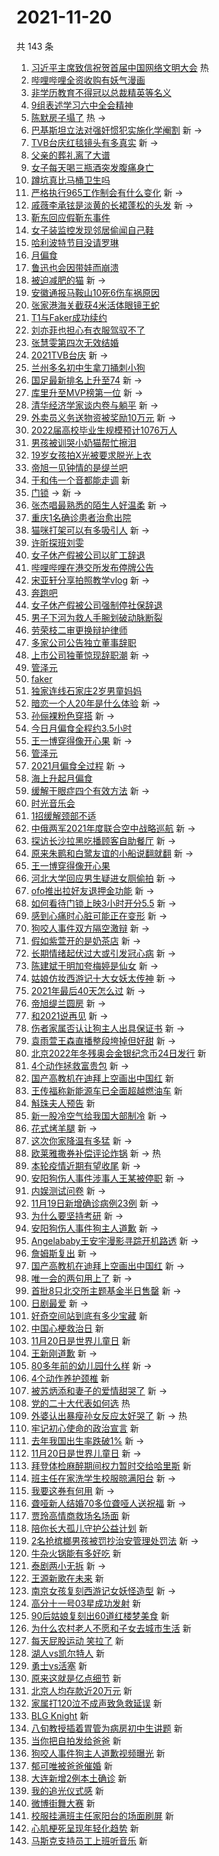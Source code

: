 # 2021-11-20

共 143 条

<!-- BEGIN -->
<!-- 最后更新时间 Sat Nov 20 2021 12:18:28 GMT+0800 (China Standard Time) -->

1. [习近平主席致信祝贺首届中国网络文明大会](https://s.weibo.com//weibo?q=%23%E4%B9%A0%E8%BF%91%E5%B9%B3%E4%B8%BB%E5%B8%AD%E8%87%B4%E4%BF%A1%E7%A5%9D%E8%B4%BA%E9%A6%96%E5%B1%8A%E4%B8%AD%E5%9B%BD%E7%BD%91%E7%BB%9C%E6%96%87%E6%98%8E%E5%A4%A7%E4%BC%9A%23&Refer=new_time)
   热
1. [哔哩哔哩全资收购有妖气漫画](https://s.weibo.com//weibo?q=%23%E5%93%94%E5%93%A9%E5%93%94%E5%93%A9%E5%85%A8%E8%B5%84%E6%94%B6%E8%B4%AD%E6%9C%89%E5%A6%96%E6%B0%94%E6%BC%AB%E7%94%BB%23&Refer=top)
1. [非学历教育不得冠以总裁精英等名义](https://s.weibo.com//weibo?q=%23%E9%9D%9E%E5%AD%A6%E5%8E%86%E6%95%99%E8%82%B2%E4%B8%8D%E5%BE%97%E5%86%A0%E4%BB%A5%E6%80%BB%E8%A3%81%E7%B2%BE%E8%8B%B1%E7%AD%89%E5%90%8D%E4%B9%89%23&Refer=top)
1. [9组表述学习六中全会精神](https://s.weibo.com//weibo?q=%239%E7%BB%84%E8%A1%A8%E8%BF%B0%E5%AD%A6%E4%B9%A0%E5%85%AD%E4%B8%AD%E5%85%A8%E4%BC%9A%E7%B2%BE%E7%A5%9E%23&Refer=top)
1. [陈默房子塌了](https://s.weibo.com//weibo?q=%23%E9%99%88%E9%BB%98%E6%88%BF%E5%AD%90%E5%A1%8C%E4%BA%86%23&Refer=top)
   热 ->
1. [巴基斯坦立法对强奸惯犯实施化学阉割](https://s.weibo.com//weibo?q=%23%E5%B7%B4%E5%9F%BA%E6%96%AF%E5%9D%A6%E7%AB%8B%E6%B3%95%E5%AF%B9%E5%BC%BA%E5%A5%B8%E6%83%AF%E7%8A%AF%E5%AE%9E%E6%96%BD%E5%8C%96%E5%AD%A6%E9%98%89%E5%89%B2%23&Refer=top)
   新 ->
1. [TVB台庆红毯镜头有多真实](https://s.weibo.com//weibo?q=%23TVB%E5%8F%B0%E5%BA%86%E7%BA%A2%E6%AF%AF%E9%95%9C%E5%A4%B4%E6%9C%89%E5%A4%9A%E7%9C%9F%E5%AE%9E%23&Refer=top)
   新 ->
1. [父亲的葬礼离了大谱](https://s.weibo.com//weibo?q=%23%E7%88%B6%E4%BA%B2%E7%9A%84%E8%91%AC%E7%A4%BC%E7%A6%BB%E4%BA%86%E5%A4%A7%E8%B0%B1%23&Refer=top)
1. [女子每天喝三瓶酒突发腹痛身亡](https://s.weibo.com//weibo?q=%23%E5%A5%B3%E5%AD%90%E6%AF%8F%E5%A4%A9%E5%96%9D%E4%B8%89%E7%93%B6%E9%85%92%E7%AA%81%E5%8F%91%E8%85%B9%E7%97%9B%E8%BA%AB%E4%BA%A1%23&Refer=top)
1. [蹲坑真比马桶卫生吗](https://s.weibo.com//weibo?q=%23%E8%B9%B2%E5%9D%91%E7%9C%9F%E6%AF%94%E9%A9%AC%E6%A1%B6%E5%8D%AB%E7%94%9F%E5%90%97%23&Refer=top)
1. [严格执行965工作制会有什么变化](https://s.weibo.com//weibo?q=%23%E4%B8%A5%E6%A0%BC%E6%89%A7%E8%A1%8C965%E5%B7%A5%E4%BD%9C%E5%88%B6%E4%BC%9A%E6%9C%89%E4%BB%80%E4%B9%88%E5%8F%98%E5%8C%96%23&Refer=top)
   新 ->
1. [戚薇李承铉是淡黄的长裙蓬松的头发](https://s.weibo.com//weibo?q=%23%E6%88%9A%E8%96%87%E6%9D%8E%E6%89%BF%E9%93%89%E6%98%AF%E6%B7%A1%E9%BB%84%E7%9A%84%E9%95%BF%E8%A3%99%E8%93%AC%E6%9D%BE%E7%9A%84%E5%A4%B4%E5%8F%91%23&Refer=top)
   新 ->
1. [靳东回应假靳东事件](https://s.weibo.com//weibo?q=%23%E9%9D%B3%E4%B8%9C%E5%9B%9E%E5%BA%94%E5%81%87%E9%9D%B3%E4%B8%9C%E4%BA%8B%E4%BB%B6%23&Refer=top)
1. [女子装监控发现邻居偷闻自己鞋](https://s.weibo.com//weibo?q=%23%E5%A5%B3%E5%AD%90%E8%A3%85%E7%9B%91%E6%8E%A7%E5%8F%91%E7%8E%B0%E9%82%BB%E5%B1%85%E5%81%B7%E9%97%BB%E8%87%AA%E5%B7%B1%E9%9E%8B%23&Refer=top)
1. [哈利波特节目没请罗琳](https://s.weibo.com//weibo?q=%23%E5%93%88%E5%88%A9%E6%B3%A2%E7%89%B9%E8%8A%82%E7%9B%AE%E6%B2%A1%E8%AF%B7%E7%BD%97%E7%90%B3%23&Refer=top)
1. [月偏食](https://s.weibo.com//weibo?q=%23%E6%9C%88%E5%81%8F%E9%A3%9F%23&Refer=top)
1. [鲁迅也会因带娃而崩溃](https://s.weibo.com//weibo?q=%23%E9%B2%81%E8%BF%85%E4%B9%9F%E4%BC%9A%E5%9B%A0%E5%B8%A6%E5%A8%83%E8%80%8C%E5%B4%A9%E6%BA%83%23&Refer=top)
1. [被迫减肥的猫](https://s.weibo.com//weibo?q=%23%E8%A2%AB%E8%BF%AB%E5%87%8F%E8%82%A5%E7%9A%84%E7%8C%AB%23&Refer=top)
   新 ->
1. [安徽通报马鞍山10死6伤车祸原因](https://s.weibo.com//weibo?q=%23%E5%AE%89%E5%BE%BD%E9%80%9A%E6%8A%A5%E9%A9%AC%E9%9E%8D%E5%B1%B110%E6%AD%BB6%E4%BC%A4%E8%BD%A6%E7%A5%B8%E5%8E%9F%E5%9B%A0%23&Refer=top)
1. [张家港海关截获4米活体眼镜王蛇](https://s.weibo.com//weibo?q=%23%E5%BC%A0%E5%AE%B6%E6%B8%AF%E6%B5%B7%E5%85%B3%E6%88%AA%E8%8E%B74%E7%B1%B3%E6%B4%BB%E4%BD%93%E7%9C%BC%E9%95%9C%E7%8E%8B%E8%9B%87%23&Refer=top)
1. [T1与Faker成功续约](https://s.weibo.com//weibo?q=%23T1%E4%B8%8EFaker%E6%88%90%E5%8A%9F%E7%BB%AD%E7%BA%A6%23&Refer=top)
1. [刘亦菲也担心有衣服驾驭不了](https://s.weibo.com//weibo?q=%23%E5%88%98%E4%BA%A6%E8%8F%B2%E4%B9%9F%E6%8B%85%E5%BF%83%E6%9C%89%E8%A1%A3%E6%9C%8D%E9%A9%BE%E9%A9%AD%E4%B8%8D%E4%BA%86%23&Refer=top)
1. [张慧雯第四次无效结婚](https://s.weibo.com//weibo?q=%23%E5%BC%A0%E6%85%A7%E9%9B%AF%E7%AC%AC%E5%9B%9B%E6%AC%A1%E6%97%A0%E6%95%88%E7%BB%93%E5%A9%9A%23&Refer=top)
1. [2021TVB台庆](https://s.weibo.com//weibo?q=2021TVB%E5%8F%B0%E5%BA%86&Refer=top)
   新 ->
1. [兰州多名初中生拿刀捅刺小狗](https://s.weibo.com//weibo?q=%23%E5%85%B0%E5%B7%9E%E5%A4%9A%E5%90%8D%E5%88%9D%E4%B8%AD%E7%94%9F%E6%8B%BF%E5%88%80%E6%8D%85%E5%88%BA%E5%B0%8F%E7%8B%97%23&Refer=top)
1. [国足最新排名上升至74](https://s.weibo.com//weibo?q=%23%E5%9B%BD%E8%B6%B3%E6%9C%80%E6%96%B0%E6%8E%92%E5%90%8D%E4%B8%8A%E5%8D%87%E8%87%B374%23&Refer=top)
   新 ->
1. [库里升至MVP榜第一位](https://s.weibo.com//weibo?q=%23%E5%BA%93%E9%87%8C%E5%8D%87%E8%87%B3MVP%E6%A6%9C%E7%AC%AC%E4%B8%80%E4%BD%8D%23&Refer=top)
   新 ->
1. [清华经济学家谈内卷与躺平](https://s.weibo.com//weibo?q=%23%E6%B8%85%E5%8D%8E%E7%BB%8F%E6%B5%8E%E5%AD%A6%E5%AE%B6%E8%B0%88%E5%86%85%E5%8D%B7%E4%B8%8E%E8%BA%BA%E5%B9%B3%23&Refer=top)
   新 ->
1. [外卖员义务送物资被奖励10万元](https://s.weibo.com//weibo?q=%23%E5%A4%96%E5%8D%96%E5%91%98%E4%B9%89%E5%8A%A1%E9%80%81%E7%89%A9%E8%B5%84%E8%A2%AB%E5%A5%96%E5%8A%B110%E4%B8%87%E5%85%83%23&Refer=top)
   新 ->
1. [2022届高校毕业生规模预计1076万人](https://s.weibo.com//weibo?q=%232022%E5%B1%8A%E9%AB%98%E6%A0%A1%E6%AF%95%E4%B8%9A%E7%94%9F%E8%A7%84%E6%A8%A1%E9%A2%84%E8%AE%A11076%E4%B8%87%E4%BA%BA%23&Refer=top)
1. [男孩被训哭小奶猫帮忙擦泪](https://s.weibo.com//weibo?q=%23%E7%94%B7%E5%AD%A9%E8%A2%AB%E8%AE%AD%E5%93%AD%E5%B0%8F%E5%A5%B6%E7%8C%AB%E5%B8%AE%E5%BF%99%E6%93%A6%E6%B3%AA%23&Refer=top)
1. [19岁女孩拍X光被要求脱光上衣](https://s.weibo.com//weibo?q=%2319%E5%B2%81%E5%A5%B3%E5%AD%A9%E6%8B%8DX%E5%85%89%E8%A2%AB%E8%A6%81%E6%B1%82%E8%84%B1%E5%85%89%E4%B8%8A%E8%A1%A3%23&Refer=top)
1. [帝旭一见钟情的是缇兰吧](https://s.weibo.com//weibo?q=%23%E5%B8%9D%E6%97%AD%E4%B8%80%E8%A7%81%E9%92%9F%E6%83%85%E7%9A%84%E6%98%AF%E7%BC%87%E5%85%B0%E5%90%A7%23&Refer=top)
1. [于和伟一个音都能走调](https://s.weibo.com//weibo?q=%23%E4%BA%8E%E5%92%8C%E4%BC%9F%E4%B8%80%E4%B8%AA%E9%9F%B3%E9%83%BD%E8%83%BD%E8%B5%B0%E8%B0%83%23&Refer=top)
   新
1. [门锁](https://s.weibo.com//weibo?q=%E9%97%A8%E9%94%81&Refer=top) -> 新 ->
1. [张杰唱最熟悉的陌生人好温柔](https://s.weibo.com//weibo?q=%23%E5%BC%A0%E6%9D%B0%E5%94%B1%E6%9C%80%E7%86%9F%E6%82%89%E7%9A%84%E9%99%8C%E7%94%9F%E4%BA%BA%E5%A5%BD%E6%B8%A9%E6%9F%94%23&Refer=top)
   新 ->
1. [重庆1名确诊患者治愈出院](https://s.weibo.com//weibo?q=%23%E9%87%8D%E5%BA%861%E5%90%8D%E7%A1%AE%E8%AF%8A%E6%82%A3%E8%80%85%E6%B2%BB%E6%84%88%E5%87%BA%E9%99%A2%23&Refer=top)
1. [猫咪打架可以有多吸引人](https://s.weibo.com//weibo?q=%23%E7%8C%AB%E5%92%AA%E6%89%93%E6%9E%B6%E5%8F%AF%E4%BB%A5%E6%9C%89%E5%A4%9A%E5%90%B8%E5%BC%95%E4%BA%BA%23&Refer=top)
   新 ->
1. [许昕探班刘雯](https://s.weibo.com//weibo?q=%23%E8%AE%B8%E6%98%95%E6%8E%A2%E7%8F%AD%E5%88%98%E9%9B%AF%23&Refer=top)
1. [女子休产假被公司以旷工辞退](https://s.weibo.com//weibo?q=%23%E5%A5%B3%E5%AD%90%E4%BC%91%E4%BA%A7%E5%81%87%E8%A2%AB%E5%85%AC%E5%8F%B8%E4%BB%A5%E6%97%B7%E5%B7%A5%E8%BE%9E%E9%80%80%23&Refer=top)
1. [哔哩哔哩在港交所发布停牌公告](https://s.weibo.com//weibo?q=%23%E5%93%94%E5%93%A9%E5%93%94%E5%93%A9%E5%9C%A8%E6%B8%AF%E4%BA%A4%E6%89%80%E5%8F%91%E5%B8%83%E5%81%9C%E7%89%8C%E5%85%AC%E5%91%8A%23&Refer=top)
1. [宋亚轩分享拍照教学vlog](https://s.weibo.com//weibo?q=%23%E5%AE%8B%E4%BA%9A%E8%BD%A9%E5%88%86%E4%BA%AB%E6%8B%8D%E7%85%A7%E6%95%99%E5%AD%A6vlog%23&Refer=top)
   新 ->
1. [奔跑吧](https://s.weibo.com//weibo?q=%E5%A5%94%E8%B7%91%E5%90%A7&Refer=top)
1. [女子休产假被公司强制停社保辞退](https://s.weibo.com//weibo?q=%23%E5%A5%B3%E5%AD%90%E4%BC%91%E4%BA%A7%E5%81%87%E8%A2%AB%E5%85%AC%E5%8F%B8%E5%BC%BA%E5%88%B6%E5%81%9C%E7%A4%BE%E4%BF%9D%E8%BE%9E%E9%80%80%23&Refer=top)
1. [男子下河为救人手腕划破动脉断裂](https://s.weibo.com//weibo?q=%23%E7%94%B7%E5%AD%90%E4%B8%8B%E6%B2%B3%E4%B8%BA%E6%95%91%E4%BA%BA%E6%89%8B%E8%85%95%E5%88%92%E7%A0%B4%E5%8A%A8%E8%84%89%E6%96%AD%E8%A3%82%23&Refer=top)
1. [劳荣枝二审更换辩护律师](https://s.weibo.com//weibo?q=%23%E5%8A%B3%E8%8D%A3%E6%9E%9D%E4%BA%8C%E5%AE%A1%E6%9B%B4%E6%8D%A2%E8%BE%A9%E6%8A%A4%E5%BE%8B%E5%B8%88%23&Refer=top)
1. [多家公司公告独立董事辞职](https://s.weibo.com//weibo?q=%23%E5%A4%9A%E5%AE%B6%E5%85%AC%E5%8F%B8%E5%85%AC%E5%91%8A%E7%8B%AC%E7%AB%8B%E8%91%A3%E4%BA%8B%E8%BE%9E%E8%81%8C%23&Refer=top)
1. [上市公司独董惊现辞职潮](https://s.weibo.com//weibo?q=%23%E4%B8%8A%E5%B8%82%E5%85%AC%E5%8F%B8%E7%8B%AC%E8%91%A3%E6%83%8A%E7%8E%B0%E8%BE%9E%E8%81%8C%E6%BD%AE%23&Refer=top)
   新 ->
1. [管泽元](https://s.weibo.com//weibo?q=%E7%AE%A1%E6%B3%BD%E5%85%83&Refer=top)
1. [faker](https://s.weibo.com//weibo?q=%23faker%23&Refer=top)
1. [独家连线石家庄2岁男童妈妈](https://s.weibo.com//weibo?q=%23%E7%8B%AC%E5%AE%B6%E8%BF%9E%E7%BA%BF%E7%9F%B3%E5%AE%B6%E5%BA%842%E5%B2%81%E7%94%B7%E7%AB%A5%E5%A6%88%E5%A6%88%23&Refer=top)
1. [暗恋一个人20年是什么体验](https://s.weibo.com//weibo?q=%23%E6%9A%97%E6%81%8B%E4%B8%80%E4%B8%AA%E4%BA%BA20%E5%B9%B4%E6%98%AF%E4%BB%80%E4%B9%88%E4%BD%93%E9%AA%8C%23&Refer=top)
   新 ->
1. [孙俪裸粉色穿搭](https://s.weibo.com//weibo?q=%23%E5%AD%99%E4%BF%AA%E8%A3%B8%E7%B2%89%E8%89%B2%E7%A9%BF%E6%90%AD%23&Refer=top)
   新 ->
1. [今日月偏食全程约3.5小时](https://s.weibo.com//weibo?q=%23%E4%BB%8A%E6%97%A5%E6%9C%88%E5%81%8F%E9%A3%9F%E5%85%A8%E7%A8%8B%E7%BA%A63.5%E5%B0%8F%E6%97%B6%23&Refer=top)
1. [王一博穿得像开心果](https://s.weibo.com//weibo?q=%E7%8E%8B%E4%B8%80%E5%8D%9A%E7%A9%BF%E5%BE%97%E5%83%8F%E5%BC%80%E5%BF%83%E6%9E%9C&Refer=top)
   新 ->
1. [管泽元](https://s.weibo.com//weibo?q=%23%E7%AE%A1%E6%B3%BD%E5%85%83%23&Refer=top)
1. [2021月偏食全过程](https://s.weibo.com//weibo?q=%232021%E6%9C%88%E5%81%8F%E9%A3%9F%E5%85%A8%E8%BF%87%E7%A8%8B%23&Refer=top)
   新 ->
1. [海上升起月偏食](https://s.weibo.com//weibo?q=%23%E6%B5%B7%E4%B8%8A%E5%8D%87%E8%B5%B7%E6%9C%88%E5%81%8F%E9%A3%9F%23&Refer=top)
1. [缓解干眼症四个有效方法](https://s.weibo.com//weibo?q=%23%E7%BC%93%E8%A7%A3%E5%B9%B2%E7%9C%BC%E7%97%87%E5%9B%9B%E4%B8%AA%E6%9C%89%E6%95%88%E6%96%B9%E6%B3%95%23&Refer=top)
   新 ->
1. [时光音乐会](https://s.weibo.com//weibo?q=%E6%97%B6%E5%85%89%E9%9F%B3%E4%B9%90%E4%BC%9A&Refer=top)
1. [1招缓解颈部不适](https://s.weibo.com//weibo?q=%231%E6%8B%9B%E7%BC%93%E8%A7%A3%E9%A2%88%E9%83%A8%E4%B8%8D%E9%80%82%23&Refer=top)
1. [中俄两军2021年度联合空中战略巡航](https://s.weibo.com//weibo?q=%23%E4%B8%AD%E4%BF%84%E4%B8%A4%E5%86%9B2021%E5%B9%B4%E5%BA%A6%E8%81%94%E5%90%88%E7%A9%BA%E4%B8%AD%E6%88%98%E7%95%A5%E5%B7%A1%E8%88%AA%23&Refer=top)
   新 ->
1. [探访长沙拉黑吃播顾客自助餐厅](https://s.weibo.com//weibo?q=%23%E6%8E%A2%E8%AE%BF%E9%95%BF%E6%B2%99%E6%8B%89%E9%BB%91%E5%90%83%E6%92%AD%E9%A1%BE%E5%AE%A2%E8%87%AA%E5%8A%A9%E9%A4%90%E5%8E%85%23&Refer=top)
   新 ->
1. [原来朱鹮和白鹭友谊的小船说翻就翻](https://s.weibo.com//weibo?q=%23%E5%8E%9F%E6%9D%A5%E6%9C%B1%E9%B9%AE%E5%92%8C%E7%99%BD%E9%B9%AD%E5%8F%8B%E8%B0%8A%E7%9A%84%E5%B0%8F%E8%88%B9%E8%AF%B4%E7%BF%BB%E5%B0%B1%E7%BF%BB%23&Refer=top)
   新 ->
1. [王一博穿得像开心果](https://s.weibo.com//weibo?q=%23%E7%8E%8B%E4%B8%80%E5%8D%9A%E7%A9%BF%E5%BE%97%E5%83%8F%E5%BC%80%E5%BF%83%E6%9E%9C%23&Refer=top)
1. [河北大学回应男生疑进女厕偷拍](https://s.weibo.com//weibo?q=%23%E6%B2%B3%E5%8C%97%E5%A4%A7%E5%AD%A6%E5%9B%9E%E5%BA%94%E7%94%B7%E7%94%9F%E7%96%91%E8%BF%9B%E5%A5%B3%E5%8E%95%E5%81%B7%E6%8B%8D%23&Refer=top)
   新 ->
1. [ofo推出拉好友退押金功能](https://s.weibo.com//weibo?q=%23ofo%E6%8E%A8%E5%87%BA%E6%8B%89%E5%A5%BD%E5%8F%8B%E9%80%80%E6%8A%BC%E9%87%91%E5%8A%9F%E8%83%BD%23&Refer=top)
   新 ->
1. [如何看待门锁上映3小时开分5.5](https://s.weibo.com//weibo?q=%23%E5%A6%82%E4%BD%95%E7%9C%8B%E5%BE%85%E9%97%A8%E9%94%81%E4%B8%8A%E6%98%A03%E5%B0%8F%E6%97%B6%E5%BC%80%E5%88%865.5%23&Refer=top)
   新 ->
1. [感到心痛时心脏可能正在变形](https://s.weibo.com//weibo?q=%23%E6%84%9F%E5%88%B0%E5%BF%83%E7%97%9B%E6%97%B6%E5%BF%83%E8%84%8F%E5%8F%AF%E8%83%BD%E6%AD%A3%E5%9C%A8%E5%8F%98%E5%BD%A2%23&Refer=top)
   新 ->
1. [狗咬人事件双方隔空激辩](https://s.weibo.com//weibo?q=%23%E7%8B%97%E5%92%AC%E4%BA%BA%E4%BA%8B%E4%BB%B6%E5%8F%8C%E6%96%B9%E9%9A%94%E7%A9%BA%E6%BF%80%E8%BE%A9%23&Refer=top)
   新 ->
1. [假如紫萱开的是奶茶店](https://s.weibo.com//weibo?q=%23%E5%81%87%E5%A6%82%E7%B4%AB%E8%90%B1%E5%BC%80%E7%9A%84%E6%98%AF%E5%A5%B6%E8%8C%B6%E5%BA%97%23&Refer=top)
   新 ->
1. [长期情绪起伏过大或引发冠心病](https://s.weibo.com//weibo?q=%23%E9%95%BF%E6%9C%9F%E6%83%85%E7%BB%AA%E8%B5%B7%E4%BC%8F%E8%BF%87%E5%A4%A7%E6%88%96%E5%BC%95%E5%8F%91%E5%86%A0%E5%BF%83%E7%97%85%23&Refer=top)
   新 ->
1. [陈建斌于明加夸梅婷是仙女](https://s.weibo.com//weibo?q=%23%E9%99%88%E5%BB%BA%E6%96%8C%E4%BA%8E%E6%98%8E%E5%8A%A0%E5%A4%B8%E6%A2%85%E5%A9%B7%E6%98%AF%E4%BB%99%E5%A5%B3%23&Refer=top)
   新 ->
1. [姑娘仿妆西游记十大女妖太传神](https://s.weibo.com//weibo?q=%23%E5%A7%91%E5%A8%98%E4%BB%BF%E5%A6%86%E8%A5%BF%E6%B8%B8%E8%AE%B0%E5%8D%81%E5%A4%A7%E5%A5%B3%E5%A6%96%E5%A4%AA%E4%BC%A0%E7%A5%9E%23&Refer=top)
   新 ->
1. [2021年最后40天怎么过](https://s.weibo.com//weibo?q=%232021%E5%B9%B4%E6%9C%80%E5%90%8E40%E5%A4%A9%E6%80%8E%E4%B9%88%E8%BF%87%23&Refer=top)
   新 ->
1. [帝旭缇兰圆房](https://s.weibo.com//weibo?q=%23%E5%B8%9D%E6%97%AD%E7%BC%87%E5%85%B0%E5%9C%86%E6%88%BF%23&Refer=top)
   新 ->
1. [和2021说再见](https://s.weibo.com//weibo?q=%23%E5%92%8C2021%E8%AF%B4%E5%86%8D%E8%A7%81%23&Refer=top)
   新 ->
1. [伤者家属否认让狗主人出具保证书](https://s.weibo.com//weibo?q=%23%E4%BC%A4%E8%80%85%E5%AE%B6%E5%B1%9E%E5%90%A6%E8%AE%A4%E8%AE%A9%E7%8B%97%E4%B8%BB%E4%BA%BA%E5%87%BA%E5%85%B7%E4%BF%9D%E8%AF%81%E4%B9%A6%23&Refer=top)
   新 ->
1. [袁雨萱王森直播整段垮掉但好甜](https://s.weibo.com//weibo?q=%23%E8%A2%81%E9%9B%A8%E8%90%B1%E7%8E%8B%E6%A3%AE%E7%9B%B4%E6%92%AD%E6%95%B4%E6%AE%B5%E5%9E%AE%E6%8E%89%E4%BD%86%E5%A5%BD%E7%94%9C%23&Refer=top)
   新 ->
1. [北京2022年冬残奥会金银纪念币24日发行](https://s.weibo.com//weibo?q=%23%E5%8C%97%E4%BA%AC2022%E5%B9%B4%E5%86%AC%E6%AE%8B%E5%A5%A5%E4%BC%9A%E9%87%91%E9%93%B6%E7%BA%AA%E5%BF%B5%E5%B8%8124%E6%97%A5%E5%8F%91%E8%A1%8C%23&Refer=top)
   新
1. [4个动作拯救富贵包](https://s.weibo.com//weibo?q=%234%E4%B8%AA%E5%8A%A8%E4%BD%9C%E6%8B%AF%E6%95%91%E5%AF%8C%E8%B4%B5%E5%8C%85%23&Refer=top)
   新 ->
1. [国产高教机在迪拜上空画出中国红](https://s.weibo.com//weibo?q=%E5%9B%BD%E4%BA%A7%E9%AB%98%E6%95%99%E6%9C%BA%E5%9C%A8%E8%BF%AA%E6%8B%9C%E4%B8%8A%E7%A9%BA%E7%94%BB%E5%87%BA%E4%B8%AD%E5%9B%BD%E7%BA%A2&Refer=top)
   新
1. [王传福称新能源车已全面超越燃油车](https://s.weibo.com//weibo?q=%23%E7%8E%8B%E4%BC%A0%E7%A6%8F%E7%A7%B0%E6%96%B0%E8%83%BD%E6%BA%90%E8%BD%A6%E5%B7%B2%E5%85%A8%E9%9D%A2%E8%B6%85%E8%B6%8A%E7%87%83%E6%B2%B9%E8%BD%A6%23&Refer=top)
   新
1. [斛珠夫人预告](https://s.weibo.com//weibo?q=%23%E6%96%9B%E7%8F%A0%E5%A4%AB%E4%BA%BA%E9%A2%84%E5%91%8A%23&Refer=top)
   新
1. [新一股冷空气给我国大部制冷](https://s.weibo.com//weibo?q=%23%E6%96%B0%E4%B8%80%E8%82%A1%E5%86%B7%E7%A9%BA%E6%B0%94%E7%BB%99%E6%88%91%E5%9B%BD%E5%A4%A7%E9%83%A8%E5%88%B6%E5%86%B7%23&Refer=top)
   新 ->
1. [花式烤羊腿](https://s.weibo.com//weibo?q=%E8%8A%B1%E5%BC%8F%E7%83%A4%E7%BE%8A%E8%85%BF&Refer=top)
   新 ->
1. [这次你家降温有多猛](https://s.weibo.com//weibo?q=%23%E8%BF%99%E6%AC%A1%E4%BD%A0%E5%AE%B6%E9%99%8D%E6%B8%A9%E6%9C%89%E5%A4%9A%E7%8C%9B%23&Refer=top)
   新 ->
1. [欧莱雅撒券补偿评论炸锅](https://s.weibo.com//weibo?q=%23%E6%AC%A7%E8%8E%B1%E9%9B%85%E6%92%92%E5%88%B8%E8%A1%A5%E5%81%BF%E8%AF%84%E8%AE%BA%E7%82%B8%E9%94%85%23&Refer=top)
   新 -> 热
1. [本轮疫情近期有望收尾](https://s.weibo.com//weibo?q=%23%E6%9C%AC%E8%BD%AE%E7%96%AB%E6%83%85%E8%BF%91%E6%9C%9F%E6%9C%89%E6%9C%9B%E6%94%B6%E5%B0%BE%23&Refer=top)
   新 ->
1. [安阳狗伤人事件涉事人王某被停职](https://s.weibo.com//weibo?q=%23%E5%AE%89%E9%98%B3%E7%8B%97%E4%BC%A4%E4%BA%BA%E4%BA%8B%E4%BB%B6%E6%B6%89%E4%BA%8B%E4%BA%BA%E7%8E%8B%E6%9F%90%E8%A2%AB%E5%81%9C%E8%81%8C%23&Refer=top)
   新 ->
1. [内娱测试问卷](https://s.weibo.com//weibo?q=%23%E5%86%85%E5%A8%B1%E6%B5%8B%E8%AF%95%E9%97%AE%E5%8D%B7%23&Refer=top)
   新 ->
1. [11月19日新增确诊病例23例](https://s.weibo.com//weibo?q=%2311%E6%9C%8819%E6%97%A5%E6%96%B0%E5%A2%9E%E7%A1%AE%E8%AF%8A%E7%97%85%E4%BE%8B23%E4%BE%8B%23&Refer=top)
   新 ->
1. [为什么要坚持考研](https://s.weibo.com//weibo?q=%23%E4%B8%BA%E4%BB%80%E4%B9%88%E8%A6%81%E5%9D%9A%E6%8C%81%E8%80%83%E7%A0%94%23&Refer=top)
   新 ->
1. [安阳狗伤人事件狗主人道歉](https://s.weibo.com//weibo?q=%23%E5%AE%89%E9%98%B3%E7%8B%97%E4%BC%A4%E4%BA%BA%E4%BA%8B%E4%BB%B6%E7%8B%97%E4%B8%BB%E4%BA%BA%E9%81%93%E6%AD%89%23&Refer=top)
   新 ->
1. [Angelababy王安宇漫影寻踪开机路透](https://s.weibo.com//weibo?q=%23Angelababy%E7%8E%8B%E5%AE%89%E5%AE%87%E6%BC%AB%E5%BD%B1%E5%AF%BB%E8%B8%AA%E5%BC%80%E6%9C%BA%E8%B7%AF%E9%80%8F%23&Refer=top)
   新 ->
1. [詹姆斯复出](https://s.weibo.com//weibo?q=%23%E8%A9%B9%E5%A7%86%E6%96%AF%E5%A4%8D%E5%87%BA%23&Refer=top)
   新 ->
1. [国产高教机在迪拜上空画出中国红](https://s.weibo.com//weibo?q=%23%E5%9B%BD%E4%BA%A7%E9%AB%98%E6%95%99%E6%9C%BA%E5%9C%A8%E8%BF%AA%E6%8B%9C%E4%B8%8A%E7%A9%BA%E7%94%BB%E5%87%BA%E4%B8%AD%E5%9B%BD%E7%BA%A2%23&Refer=top)
   新 ->
1. [唯一会的两句用上了](https://s.weibo.com//weibo?q=%23%E5%94%AF%E4%B8%80%E4%BC%9A%E7%9A%84%E4%B8%A4%E5%8F%A5%E7%94%A8%E4%B8%8A%E4%BA%86%23&Refer=top)
   新 ->
1. [首批8只北交所主题基金半日售罄](https://s.weibo.com//weibo?q=%23%E9%A6%96%E6%89%B98%E5%8F%AA%E5%8C%97%E4%BA%A4%E6%89%80%E4%B8%BB%E9%A2%98%E5%9F%BA%E9%87%91%E5%8D%8A%E6%97%A5%E5%94%AE%E7%BD%84%23&Refer=top)
   新 ->
1. [日剧最爱](https://s.weibo.com//weibo?q=%E6%97%A5%E5%89%A7%E6%9C%80%E7%88%B1&Refer=top)
   新 ->
1. [好奇空间站到底有多少宝藏](https://s.weibo.com//weibo?q=%23%E5%A5%BD%E5%A5%87%E7%A9%BA%E9%97%B4%E7%AB%99%E5%88%B0%E5%BA%95%E6%9C%89%E5%A4%9A%E5%B0%91%E5%AE%9D%E8%97%8F%23&Refer=top)
   新
1. [中国心梗救治日](https://s.weibo.com//weibo?q=%23%E4%B8%AD%E5%9B%BD%E5%BF%83%E6%A2%97%E6%95%91%E6%B2%BB%E6%97%A5%23&Refer=top)
   新
1. [11月20日是世界儿童日](https://s.weibo.com//weibo?q=11%E6%9C%8820%E6%97%A5%E6%98%AF%E4%B8%96%E7%95%8C%E5%84%BF%E7%AB%A5%E6%97%A5&Refer=top)
   新
1. [王新刚道歉](https://s.weibo.com//weibo?q=%23%E7%8E%8B%E6%96%B0%E5%88%9A%E9%81%93%E6%AD%89%23&Refer=top)
   新 ->
1. [80多年前的幼儿园什么样](https://s.weibo.com//weibo?q=%2380%E5%A4%9A%E5%B9%B4%E5%89%8D%E7%9A%84%E5%B9%BC%E5%84%BF%E5%9B%AD%E4%BB%80%E4%B9%88%E6%A0%B7%23&Refer=top)
   新 ->
1. [4个动作养护颈椎](https://s.weibo.com//weibo?q=%234%E4%B8%AA%E5%8A%A8%E4%BD%9C%E5%85%BB%E6%8A%A4%E9%A2%88%E6%A4%8E%23&Refer=top)
   新
1. [被苏炳添和妻子的爱情甜哭了](https://s.weibo.com//weibo?q=%23%E8%A2%AB%E8%8B%8F%E7%82%B3%E6%B7%BB%E5%92%8C%E5%A6%BB%E5%AD%90%E7%9A%84%E7%88%B1%E6%83%85%E7%94%9C%E5%93%AD%E4%BA%86%23&Refer=top)
   新 ->
1. [党的二十大代表如何选](https://s.weibo.com//weibo?q=%23%E5%85%9A%E7%9A%84%E4%BA%8C%E5%8D%81%E5%A4%A7%E4%BB%A3%E8%A1%A8%E5%A6%82%E4%BD%95%E9%80%89%23&Refer=new_time)
   热
1. [外婆认出暴瘦孙女反应太好哭了](https://s.weibo.com//weibo?q=%23%E5%A4%96%E5%A9%86%E8%AE%A4%E5%87%BA%E6%9A%B4%E7%98%A6%E5%AD%99%E5%A5%B3%E5%8F%8D%E5%BA%94%E5%A4%AA%E5%A5%BD%E5%93%AD%E4%BA%86%23&Refer=top)
   新 -> 热
1. [牢记初心使命的政治宣言](https://s.weibo.com//weibo?q=%23%E7%89%A2%E8%AE%B0%E5%88%9D%E5%BF%83%E4%BD%BF%E5%91%BD%E7%9A%84%E6%94%BF%E6%B2%BB%E5%AE%A3%E8%A8%80%23&Refer=top)
   新
1. [去年我国出生率跌破1%](https://s.weibo.com//weibo?q=%23%E5%8E%BB%E5%B9%B4%E6%88%91%E5%9B%BD%E5%87%BA%E7%94%9F%E7%8E%87%E8%B7%8C%E7%A0%B41%25%23&Refer=top)
   新 ->
1. [11月20日是世界儿童日](https://s.weibo.com//weibo?q=%2311%E6%9C%8820%E6%97%A5%E6%98%AF%E4%B8%96%E7%95%8C%E5%84%BF%E7%AB%A5%E6%97%A5%23&Refer=top)
   新 ->
1. [拜登体检麻醉期间权力暂时交给哈里斯](https://s.weibo.com//weibo?q=%23%E6%8B%9C%E7%99%BB%E4%BD%93%E6%A3%80%E9%BA%BB%E9%86%89%E6%9C%9F%E9%97%B4%E6%9D%83%E5%8A%9B%E6%9A%82%E6%97%B6%E4%BA%A4%E7%BB%99%E5%93%88%E9%87%8C%E6%96%AF%23&Refer=top)
   新
1. [班主任在家洗学生校服晾满阳台](https://s.weibo.com//weibo?q=%23%E7%8F%AD%E4%B8%BB%E4%BB%BB%E5%9C%A8%E5%AE%B6%E6%B4%97%E5%AD%A6%E7%94%9F%E6%A0%A1%E6%9C%8D%E6%99%BE%E6%BB%A1%E9%98%B3%E5%8F%B0%23&Refer=top)
   新 ->
1. [我要这券有何用](https://s.weibo.com//weibo?q=%23%E6%88%91%E8%A6%81%E8%BF%99%E5%88%B8%E6%9C%89%E4%BD%95%E7%94%A8%23&Refer=top)
   新 ->
1. [聋哑新人结婚70多位聋哑人送祝福](https://s.weibo.com//weibo?q=%23%E8%81%8B%E5%93%91%E6%96%B0%E4%BA%BA%E7%BB%93%E5%A9%9A70%E5%A4%9A%E4%BD%8D%E8%81%8B%E5%93%91%E4%BA%BA%E9%80%81%E7%A5%9D%E7%A6%8F%23&Refer=top)
   新 ->
1. [贾玲高情商救场名场面](https://s.weibo.com//weibo?q=%23%E8%B4%BE%E7%8E%B2%E9%AB%98%E6%83%85%E5%95%86%E6%95%91%E5%9C%BA%E5%90%8D%E5%9C%BA%E9%9D%A2%23&Refer=top)
   新
1. [陪你长大孤儿守护公益计划](https://s.weibo.com//weibo?q=%E9%99%AA%E4%BD%A0%E9%95%BF%E5%A4%A7%E5%AD%A4%E5%84%BF%E5%AE%88%E6%8A%A4%E5%85%AC%E7%9B%8A%E8%AE%A1%E5%88%92&Refer=top)
   新
1. [2名抢槟榔男孩被罚抄治安管理处罚法](https://s.weibo.com//weibo?q=%232%E5%90%8D%E6%8A%A2%E6%A7%9F%E6%A6%94%E7%94%B7%E5%AD%A9%E8%A2%AB%E7%BD%9A%E6%8A%84%E6%B2%BB%E5%AE%89%E7%AE%A1%E7%90%86%E5%A4%84%E7%BD%9A%E6%B3%95%23&Refer=top)
   新 ->
1. [牛杂火锅能有多好吃](https://s.weibo.com//weibo?q=%23%E7%89%9B%E6%9D%82%E7%81%AB%E9%94%85%E8%83%BD%E6%9C%89%E5%A4%9A%E5%A5%BD%E5%90%83%23&Refer=top)
   新
1. [泰剧两小无拆](https://s.weibo.com//weibo?q=%23%E6%B3%B0%E5%89%A7%E4%B8%A4%E5%B0%8F%E6%97%A0%E6%8B%86%23&Refer=top)
   新 ->
1. [王源新歌在未来](https://s.weibo.com//weibo?q=%23%E7%8E%8B%E6%BA%90%E6%96%B0%E6%AD%8C%E5%9C%A8%E6%9C%AA%E6%9D%A5%23&Refer=top)
   新
1. [南京女孩复刻西游记女妖怪造型](https://s.weibo.com//weibo?q=%23%E5%8D%97%E4%BA%AC%E5%A5%B3%E5%AD%A9%E5%A4%8D%E5%88%BB%E8%A5%BF%E6%B8%B8%E8%AE%B0%E5%A5%B3%E5%A6%96%E6%80%AA%E9%80%A0%E5%9E%8B%23&Refer=top)
   新 ->
1. [高分十一号03星成功发射](https://s.weibo.com//weibo?q=%23%E9%AB%98%E5%88%86%E5%8D%81%E4%B8%80%E5%8F%B703%E6%98%9F%E6%88%90%E5%8A%9F%E5%8F%91%E5%B0%84%23&Refer=top)
   新
1. [90后姑娘复刻出60道红楼梦美食](https://s.weibo.com//weibo?q=%2390%E5%90%8E%E5%A7%91%E5%A8%98%E5%A4%8D%E5%88%BB%E5%87%BA60%E9%81%93%E7%BA%A2%E6%A5%BC%E6%A2%A6%E7%BE%8E%E9%A3%9F%23&Refer=top)
   新
1. [为什么农村老人不愿和子女去城市生活](https://s.weibo.com//weibo?q=%23%E4%B8%BA%E4%BB%80%E4%B9%88%E5%86%9C%E6%9D%91%E8%80%81%E4%BA%BA%E4%B8%8D%E6%84%BF%E5%92%8C%E5%AD%90%E5%A5%B3%E5%8E%BB%E5%9F%8E%E5%B8%82%E7%94%9F%E6%B4%BB%23&Refer=top)
   新
1. [每天屁股运动 笑拉了](https://s.weibo.com//weibo?q=%E6%AF%8F%E5%A4%A9%E5%B1%81%E8%82%A1%E8%BF%90%E5%8A%A8%20%E7%AC%91%E6%8B%89%E4%BA%86&Refer=top)
   新
1. [湖人vs凯尔特人](https://s.weibo.com//weibo?q=%23%E6%B9%96%E4%BA%BAvs%E5%87%AF%E5%B0%94%E7%89%B9%E4%BA%BA%23&Refer=top)
   新
1. [勇士vs活塞](https://s.weibo.com//weibo?q=%23%E5%8B%87%E5%A3%ABvs%E6%B4%BB%E5%A1%9E%23&Refer=top)
   新
1. [原来这就是亿点细节](https://s.weibo.com//weibo?q=%23%E5%8E%9F%E6%9D%A5%E8%BF%99%E5%B0%B1%E6%98%AF%E4%BA%BF%E7%82%B9%E7%BB%86%E8%8A%82%23&Refer=top)
   新
1. [北京人均存款近20万元](https://s.weibo.com//weibo?q=%23%E5%8C%97%E4%BA%AC%E4%BA%BA%E5%9D%87%E5%AD%98%E6%AC%BE%E8%BF%9120%E4%B8%87%E5%85%83%23&Refer=top)
   新
1. [家属打120泣不成声致急救延误](https://s.weibo.com//weibo?q=%23%E5%AE%B6%E5%B1%9E%E6%89%93120%E6%B3%A3%E4%B8%8D%E6%88%90%E5%A3%B0%E8%87%B4%E6%80%A5%E6%95%91%E5%BB%B6%E8%AF%AF%23&Refer=top)
   新
1. [BLG Knight](https://s.weibo.com//weibo?q=BLG%20Knight&Refer=top) 新
1. [八旬教授插着胃管为病房初中生讲题](https://s.weibo.com//weibo?q=%23%E5%85%AB%E6%97%AC%E6%95%99%E6%8E%88%E6%8F%92%E7%9D%80%E8%83%83%E7%AE%A1%E4%B8%BA%E7%97%85%E6%88%BF%E5%88%9D%E4%B8%AD%E7%94%9F%E8%AE%B2%E9%A2%98%23&Refer=top)
   新
1. [当你把自拍发给爸爸](https://s.weibo.com//weibo?q=%23%E5%BD%93%E4%BD%A0%E6%8A%8A%E8%87%AA%E6%8B%8D%E5%8F%91%E7%BB%99%E7%88%B8%E7%88%B8%23&Refer=top)
   新
1. [狗咬人事件狗主人道歉视频曝光](https://s.weibo.com//weibo?q=%23%E7%8B%97%E5%92%AC%E4%BA%BA%E4%BA%8B%E4%BB%B6%E7%8B%97%E4%B8%BB%E4%BA%BA%E9%81%93%E6%AD%89%E8%A7%86%E9%A2%91%E6%9B%9D%E5%85%89%23&Refer=top)
   新
1. [郁可唯被爸爸催婚](https://s.weibo.com//weibo?q=%23%E9%83%81%E5%8F%AF%E5%94%AF%E8%A2%AB%E7%88%B8%E7%88%B8%E5%82%AC%E5%A9%9A%23&Refer=top)
   新
1. [大连新增2例本土确诊](https://s.weibo.com//weibo?q=%E5%A4%A7%E8%BF%9E%E6%96%B0%E5%A2%9E2%E4%BE%8B%E6%9C%AC%E5%9C%9F%E7%A1%AE%E8%AF%8A&Refer=top)
   新
1. [我的追光仪式感](https://s.weibo.com//weibo?q=%23%E6%88%91%E7%9A%84%E8%BF%BD%E5%85%89%E4%BB%AA%E5%BC%8F%E6%84%9F%23&Refer=top)
   新
1. [微博街舞大赛](https://s.weibo.com//weibo?q=%E5%BE%AE%E5%8D%9A%E8%A1%97%E8%88%9E%E5%A4%A7%E8%B5%9B&Refer=top)
   新
1. [校服挂满班主任家阳台的场面刷屏](https://s.weibo.com//weibo?q=%23%E6%A0%A1%E6%9C%8D%E6%8C%82%E6%BB%A1%E7%8F%AD%E4%B8%BB%E4%BB%BB%E5%AE%B6%E9%98%B3%E5%8F%B0%E7%9A%84%E5%9C%BA%E9%9D%A2%E5%88%B7%E5%B1%8F%23&Refer=top)
   新
1. [心肌梗死呈现年轻化趋势](https://s.weibo.com//weibo?q=%23%E5%BF%83%E8%82%8C%E6%A2%97%E6%AD%BB%E5%91%88%E7%8E%B0%E5%B9%B4%E8%BD%BB%E5%8C%96%E8%B6%8B%E5%8A%BF%23&Refer=top)
   新
1. [马斯克支持员工上班听音乐](https://s.weibo.com//weibo?q=%23%E9%A9%AC%E6%96%AF%E5%85%8B%E6%94%AF%E6%8C%81%E5%91%98%E5%B7%A5%E4%B8%8A%E7%8F%AD%E5%90%AC%E9%9F%B3%E4%B9%90%23&Refer=top)
   新

<!-- END -->
